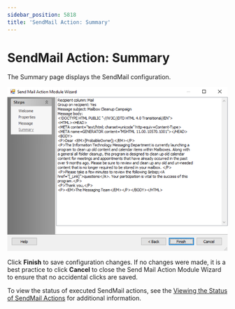 ```yaml
---
sidebar_position: 5818
title: 'SendMail Action: Summary'
---
```


# SendMail Action: Summary

The Summary page displays the SendMail configuration.

![Send Mail Action Module Wizard Summary page](../../../../../../../static/images/AccessAnalyzer_12.0/Content/Resources/Images/EnterpriseAuditor/Admin/Action/SendMail/Summary.png "Send Mail Action Module Wizard Summary page")

Click **Finish** to save configuration changes. If no changes were made, it is a best practice to click **Cancel** to close the Send Mail Action Module Wizard to ensure that no accidental clicks are saved.

To view the status of executed SendMail actions, see the [Viewing the Status of SendMail Actions](ViewStatus "Viewing the Status of SendMail Actions") for additional information.